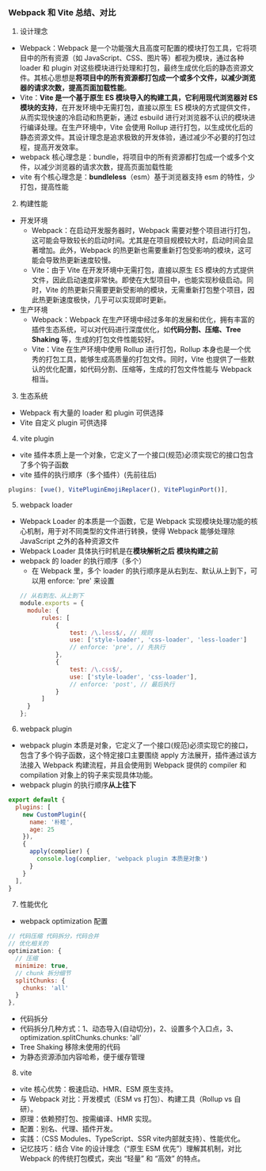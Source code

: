 ### Webpack 和 Vite 总结、对比
1. 设计理念
  - Webpack：Webpack 是一个功能强大且高度可配置的模块打包工具，它将项目中的所有资源（如 JavaScript、CSS、图片等）都视为模块，通过各种 loader 和 plugin 对这些模块进行处理和打包，最终生成优化后的静态资源文件。其核心思想是**将项目中的所有资源都打包成一个或多个文件，以减少浏览器的请求次数，提高页面加载性能**。
  - Vite：**Vite 是一个基于原生 ES 模块导入的构建工具，它利用现代浏览器对 ES 模块的支持**，在开发环境中无需打包，直接以原生 ES 模块的方式提供文件，从而实现快速的冷启动和热更新，通过 esbuild 进行对浏览器不认识的模块进行编译处理。在生产环境中，Vite 会使用 Rollup 进行打包，以生成优化后的静态资源文件。其设计理念是追求极致的开发体验，通过减少不必要的打包过程，提高开发效率。
  - webpack 核心理念是：bundle，将项目中的所有资源都打包成一个或多个文件，以减少浏览器的请求次数，提高页面加载性能
  - vite 有个核心理念是：**bundleless**（esm）基于浏览器支持 esm 的特性，少打包，提高性能

2. 构建性能
  - 开发环境
    - Webpack：在启动开发服务器时，Webpack 需要对整个项目进行打包，这可能会导致较长的启动时间。尤其是在项目规模较大时，启动时间会显著增加。此外，Webpack 的热更新也需要重新打包受影响的模块，这可能会导致热更新速度较慢。
    - Vite：由于 Vite 在开发环境中无需打包，直接以原生 ES 模块的方式提供文件，因此启动速度非常快。即使在大型项目中，也能实现秒级启动。同时，Vite 的热更新只需要更新受影响的模块，无需重新打包整个项目，因此热更新速度极快，几乎可以实现即时更新。
  - 生产环境
    - Webpack：Webpack 在生产环境中经过多年的发展和优化，拥有丰富的插件生态系统，可以对代码进行深度优化，如**代码分割、压缩、Tree Shaking** 等，生成的打包文件性能较好。
    - Vite：Vite 在生产环境中使用 Rollup 进行打包，Rollup 本身也是一个优秀的打包工具，能够生成高质量的打包文件。同时，Vite 也提供了一些默认的优化配置，如代码分割、压缩等，生成的打包文件性能与 Webpack 相当。

3. 生态系统
  - Webpack 有大量的 loader 和 plugin 可供选择
  - Vite 自定义 plugin 可供选择

4. vite plugin
  - vite 插件本质上是一个对象，它定义了一个接口(规范)必须实现它的接口包含了多个钩子函数
  - vite 插件的执行顺序（多个插件）(先前往后)
  ```js
  plugins: [vue(), VitePluginEmojiReplacer(), VitePluginPort()],
  ```

5. webpack loader
  - Webpack Loader 的本质是一个函数，它是 Webpack 实现模块处理功能的核心机制，用于对不同类型的文件进行转换，使得 Webpack 能够处理除 JavaScript 之外的各种资源文件
  - Webpack Loader 具体执行时机是在**模块解析之后** **模块构建之前**
  - webpack 的 loader 的执行顺序（多个）
    - 在 Webpack 里，多个 loader 的执行顺序是从右到左、默认从上到下，可以用 enforce: 'pre' 来设置
    ```js
    // 从右到左、从上到下
    module.exports = {
      module: {
          rules: [
              {
                  test: /\.less$/, // 规则
                  use: ['style-loader', 'css-loader', 'less-loader']
                  // enforce: 'pre', // 先执行
              },
              {
                  test: /\.css$/,
                  use: ['style-loader', 'css-loader'],
                  // enforce: 'post', // 最后执行
              }
          ]
      }
    };
    ```

6. webpack plugin
  - webpack plugin 本质是对象，它定义了一个接口(规范)必须实现它的接口，包含了多个钩子函数，这个特定接口主要围绕 apply 方法展开，插件通过该方法接入 Webpack 构建流程，并且会使用到 Webpack 提供的 compiler 和 compilation 对象上的钩子来实现具体功能。
  - webpack plugin 的执行顺序**从上往下**
  ```js
  export default {
    plugins: [
      new CustomPlugin({
        name: '朴睦',
        age: 25
      }),
      {
        apply(complier) {
          console.log(complier, 'webpack plugin 本质是对象')
        }
      }
    ],
  }
  ```

7. 性能优化
  - webpack optimization 配置
  ```js
  // 代码压缩 代码拆分，代码合并  
  // 优化相关的
  optimization: {
    // 压缩
    minimize: true,
    // chunk 拆分细节
    splitChunks: {
      chunks: 'all'
    }
  },
  ```
  - 代码拆分
   - 代码拆分几种方式：1、动态导入(自动切分)，2、设置多个入口点，3、optimization.splitChunks.chunks: 'all'
  - Tree Shaking 移除未使用的代码
  - 为静态资源添加内容哈希，便于缓存管理

8. vite
  - vite 核心优势：极速启动、HMR、ESM 原生支持。
  - 与 Webpack 对比：开发模式（ESM vs 打包）、构建工具（Rollup vs 自研）。
  - 原理：依赖预打包、按需编译、HMR 实现。
  - 配置：别名、代理、插件开发。
  - 实践：（CSS Modules、TypeScript、SSR vite内部就支持）、性能优化。
  - 记忆技巧：结合 Vite 的设计理念（“原生 ESM 优先”）理解其机制，对比 Webpack 的传统打包模式，突出 “轻量” 和 “高效” 的特点。